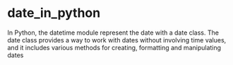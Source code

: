 # date_in_python
In Python, the datetime module represent the date with a date class. 
The date class provides a way to work with dates without involving time values, and it includes various methods for creating, formatting and manipulating dates
